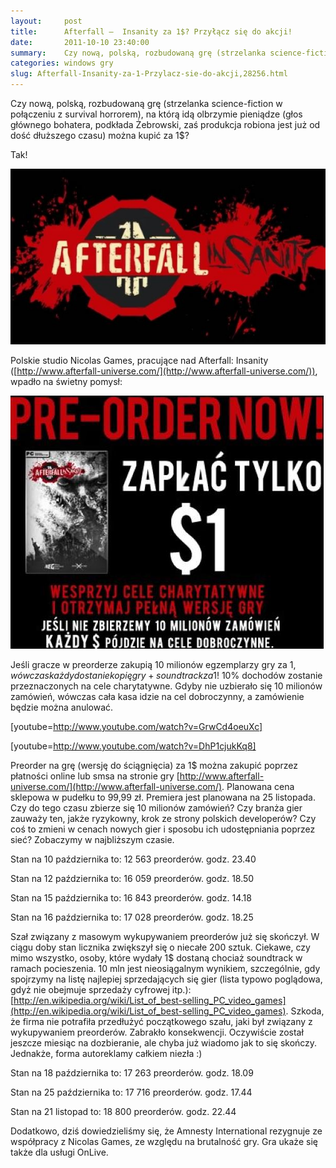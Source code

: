 ```yaml
---
layout:     post
title:      Afterfall —  Insanity za 1$? Przyłącz się do akcji!
date:       2011-10-10 23:40:00
summary:    Czy nową, polską, rozbudowaną grę (strzelanka science-fiction w połączeniu z survival horrorem), na którą idą olbrzymie pieniądze (głos głównego bohatera, podkłada Żebrowski, zaś produkcja robiona jest już od dość dłuższego czasu) można kupić za 1$?Tak! Polskie studio Nicolas Games, pracujące nad Afterfall —  Insanity (http — //www.afterfall-universe.com/), wpadło na świetny pomysł —  Jeśli gracze w pre...
categories: windows gry
slug: Afterfall-Insanity-za-1-Przylacz-sie-do-akcji,28256.html
---
```




Czy nową, polską, rozbudowaną grę (strzelanka science-fiction w połączeniu z survival horrorem), na którą idą olbrzymie pieniądze (głos głównego bohatera, podkłada Żebrowski, zaś produkcja robiona jest już od dość dłuższego czasu) można kupić za 1$?

Tak!


![desk](https://raw.githubusercontent.com/djfoxer/djfoxer.github.io/master/_img/2011-10-10-_165_/g_-_608x405_-_-_28256x20111010232646_1.jpg)
 

Polskie studio Nicolas Games, pracujące nad Afterfall: Insanity ([http://www.afterfall-universe.com/](http://www.afterfall-universe.com/)), wpadło na świetny pomysł:


![desk](https://raw.githubusercontent.com/djfoxer/djfoxer.github.io/master/_img/2011-10-10-_165_/g_-_608x405_-_-_28256x20111010233718_2.jpg)
 

Jeśli gracze w preorderze zakupią 10 milionów egzemplarzy gry za 1$, wówczas każdy dostanie kopię gry+soundtrack za 1$! 10% dochodów zostanie przeznaczonych na cele charytatywne. Gdyby nie uzbierało się 10 milionów zamówień, wówczas cała kasa idzie na cel dobroczynny, a zamówienie będzie można anulować.


[youtube=http://www.youtube.com/watch?v=GrwCd4oeuXc]



[youtube=http://www.youtube.com/watch?v=DhP1cjukKq8]

Preorder na grę (wersję do ściągnięcia) za 1$ można zakupić poprzez płatności online lub smsa na stronie gry [http://www.afterfall-universe.com/](http://www.afterfall-universe.com/). Planowana cena sklepowa w pudełku to 99,99 zł. Premiera jest planowana na 25 listopada. Czy do tego czasu zbierze się 10 milionów zamówień? Czy branża gier zauważy ten, jakże ryzykowny, krok ze strony polskich developerów? Czy coś to zmieni w cenach nowych gier i sposobu ich udostępniania poprzez sieć?
Zobaczymy w najbliższym czasie.

Stan na 10 października to: 12 563 preorderów.
godz. 23.40

Stan na 12 października to: 16 059 preorderów.
godz. 18.50

Stan na 15 października to: 16 843 preorderów.
godz. 14.18

Stan na 16 października to: 17 028 preorderów.
godz. 18.25

Szał związany z masowym wykupywaniem preorderów już się skończył. W ciągu doby stan licznika zwiększył się o niecałe 200 sztuk. Ciekawe, czy mimo wszystko, osoby, które wydały 1$ dostaną chociaż soundtrack w ramach pocieszenia. 
10 mln jest nieosiągalnym wynikiem, szczególnie, gdy spojrzymy na listę najlepiej sprzedających się gier (lista typowo poglądowa, gdyż nie obejmuje sprzedaży cyfrowej itp.): [http://en.wikipedia.org/wiki/List_of_best-selling_PC_video_games](http://en.wikipedia.org/wiki/List_of_best-selling_PC_video_games). Szkoda, że firma nie potrafiła przedłużyć początkowego szału, jaki był związany z wykupywaniem preorderów. Zabrakło konsekwencji. Oczywiście został jeszcze miesiąc na dozbieranie, ale chyba już wiadomo jak to się skończy. Jednakże, forma autoreklamy całkiem niezła :)


Stan na 18 października to: 17 263 preorderów.
godz. 18.09

Stan na 25 października to: 17 716 preorderów.
godz. 17.44

Stan na 21 listopad to: 18 800 preorderów.
godz. 22.44

Dodatkowo, dziś dowiedzieliśmy się, że  Amnesty International rezygnuje ze współpracy z  Nicolas Games, ze względu na brutalność gry. Gra ukaże się także dla usługi OnLive.
